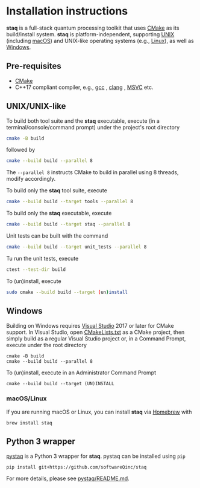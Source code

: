 # Installation instructions

**staq** is a full-stack quantum processing toolkit that uses 
[CMake](https://cmake.org/) as its build/install system. **staq** is 
platform-independent, supporting 
[UNIX](https://www.opengroup.org/membership/forums/platform/unix)
(including
[macOS](https://www.apple.com/macos/)) and UNIX-like operating systems
(e.g., [Linux](https://www.linux.org)), as well
as [Windows](https://www.microsoft.com/en-us/windows).

## Pre-requisites

- [CMake](https://cmake.org/)
- C++17 compliant compiler, e.g., [gcc](https://gcc.gnu.org/)
  , [clang](https://clang.llvm.org)
  , [MSVC](https://visualstudio.microsoft.com/vs/) etc.

## UNIX/UNIX-like

To build both tool suite and the **staq** executable, execute 
(in a terminal/console/command prompt) under the project's root directory

```bash
cmake -B build
```

followed by

```bash
cmake --build build --parallel 8
```

The `--parallel 8` instructs CMake to build in parallel using 8 threads, modify 
accordingly.

To build only the **staq** tool suite, execute

```bash
cmake --build build --target tools --parallel 8
````
To build only the **staq** executable, execute

```bash
cmake --build build --target staq --parallel 8
```

Unit tests can be built with the command

```bash
cmake --build build --target unit_tests --parallel 8
```

Tu run the unit tests, execute

```bash
ctest --test-dir build
```

To (un)install, execute 

```bash
sudo cmake --build build --target (un)install
```

## Windows

Building on Windows requires [Visual Studio](https://www.visualstudio.com) 2017
or later for CMake support. In Visual Studio, open
[CMakeLists.txt](https://github.com/softwareQinc/staq/blob/main/CMakeLists.txt)
as a CMake project, then simply build as a regular Visual Studio project or,
in a Command Prompt, execute under the root directory 

```shell
cmake -B build
cmake --build build --parallel 8
```

To (un)install, execute in an Administrator Command Prompt

```shell
cmake --build build --target (UN)INSTALL
```

### macOS/Linux

If you are running macOS or Linux, you can install **staq** via
[Homebrew](https://brew.sh) with

    brew install staq

## Python 3 wrapper
[pystaq](https://github.com/softwareQinc/staq/blob/main/pystaq/) is a Python 3 
wrapper for **staq**. pystaq can be installed using `pip`

```
pip install git+https://github.com/softwareQinc/staq
```

For more details, please see 
[pystaq/README.md](https://github.com/softwareQinc/staq/blob/main/pystaq/README.md).
